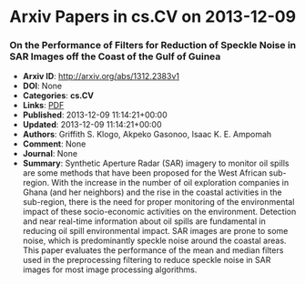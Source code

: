 # Arxiv Papers in cs.CV on 2013-12-09
### On the Performance of Filters for Reduction of Speckle Noise in SAR Images off the Coast of the Gulf of Guinea
- **Arxiv ID**: http://arxiv.org/abs/1312.2383v1
- **DOI**: None
- **Categories**: **cs.CV**
- **Links**: [PDF](http://arxiv.org/pdf/1312.2383v1)
- **Published**: 2013-12-09 11:14:21+00:00
- **Updated**: 2013-12-09 11:14:21+00:00
- **Authors**: Griffith S. Klogo, Akpeko Gasonoo, Isaac K. E. Ampomah
- **Comment**: None
- **Journal**: None
- **Summary**: Synthetic Aperture Radar (SAR) imagery to monitor oil spills are some methods that have been proposed for the West African sub-region. With the increase in the number of oil exploration companies in Ghana (and her neighbors) and the rise in the coastal activities in the sub-region, there is the need for proper monitoring of the environmental impact of these socio-economic activities on the environment. Detection and near real-time information about oil spills are fundamental in reducing oil spill environmental impact. SAR images are prone to some noise, which is predominantly speckle noise around the coastal areas. This paper evaluates the performance of the mean and median filters used in the preprocessing filtering to reduce speckle noise in SAR images for most image processing algorithms.



